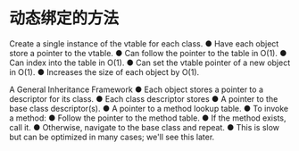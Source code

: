 # 动态绑定的方法
Create a single instance of the vtable for each class.
● Have each object store a pointer to the vtable.
● Can follow the pointer to the table in O(1).
● Can index into the table in O(1).
● Can set the vtable pointer of a new object in O(1).
● Increases the size of each object by O(1).

A General Inheritance Framework
● Each object stores a pointer to a descriptor for its
class.
● Each class descriptor stores
● A pointer to the base class descriptor(s).
● A pointer to a method lookup table.
● To invoke a method:
● Follow the pointer to the method table.
● If the method exists, call it.
● Otherwise, navigate to the base class and repeat.
● This is slow but can be optimized in many cases;
we'll see this later.
